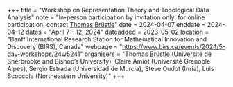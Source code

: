 +++
title = "Workshop on Representation Theory and Topological Data Analysis"
note = "In-person participation by invitation only: for online participation, contact <a href=mailto:thomas.brustle@usherbrooke.ca>Thomas Brüstle</a>"
date = 2024-04-07
enddate = 2024-04-12
dates = "April 7 - 12, 2024"
dateadded = 2023-05-02
location = "Banff International Research Station for Mathematical Innovation and Discovery (BIRS), Canada"
webpage = "https://www.birs.ca/events/2024/5-day-workshops/24w5241"
organisers = "Thomas Brüstle (Université de Sherbrooke and Bishop’s University), Claire Amiot (Université Grenoble Alpes), Sergio Estrada (Universidad de Murcia), Steve Oudot (Inria), Luis Scoccola (Northeastern University)"
+++
